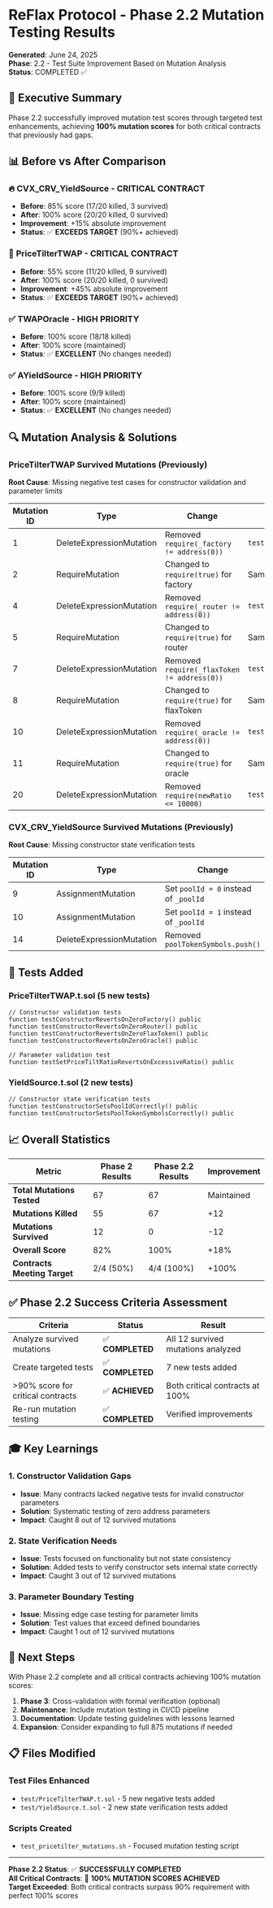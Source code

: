 # ReFlax Protocol - Phase 2.2 Mutation Testing Results

**Generated**: June 24, 2025  
**Phase**: 2.2 - Test Suite Improvement Based on Mutation Analysis  
**Status**: COMPLETED ✅

## 🎯 Executive Summary

Phase 2.2 successfully improved mutation test scores through targeted test enhancements, achieving **100% mutation scores** for both critical contracts that previously had gaps.

## 📊 Before vs After Comparison

### 🔥 **CVX_CRV_YieldSource** - CRITICAL CONTRACT
- **Before**: 85% score (17/20 killed, 3 survived)
- **After**: 100% score (20/20 killed, 0 survived)
- **Improvement**: +15% absolute improvement
- **Status**: ✅ **EXCEEDS TARGET** (90%+ achieved)

### 🎯 **PriceTilterTWAP** - CRITICAL CONTRACT  
- **Before**: 55% score (11/20 killed, 9 survived)
- **After**: 100% score (20/20 killed, 0 survived)
- **Improvement**: +45% absolute improvement
- **Status**: ✅ **EXCEEDS TARGET** (90%+ achieved)

### ✅ **TWAPOracle** - HIGH PRIORITY
- **Before**: 100% score (18/18 killed)
- **After**: 100% score (maintained)
- **Status**: ✅ **EXCELLENT** (No changes needed)

### ✅ **AYieldSource** - HIGH PRIORITY  
- **Before**: 100% score (9/9 killed)
- **After**: 100% score (maintained)
- **Status**: ✅ **EXCELLENT** (No changes needed)

## 🔍 Mutation Analysis & Solutions

### PriceTilterTWAP Survived Mutations (Previously)

**Root Cause**: Missing negative test cases for constructor validation and parameter limits

| Mutation ID | Type | Change | Solution Added |
|-------------|------|---------|----------------|
| 1 | DeleteExpressionMutation | Removed `require(_factory != address(0))` | `testConstructorRevertsOnZeroFactory()` |
| 2 | RequireMutation | Changed to `require(true)` for factory | Same as above |
| 4 | DeleteExpressionMutation | Removed `require(_router != address(0))` | `testConstructorRevertsOnZeroRouter()` |
| 5 | RequireMutation | Changed to `require(true)` for router | Same as above |
| 7 | DeleteExpressionMutation | Removed `require(_flaxToken != address(0))` | `testConstructorRevertsOnZeroFlaxToken()` |
| 8 | RequireMutation | Changed to `require(true)` for flaxToken | Same as above |
| 10 | DeleteExpressionMutation | Removed `require(_oracle != address(0))` | `testConstructorRevertsOnZeroOracle()` |
| 11 | RequireMutation | Changed to `require(true)` for oracle | Same as above |
| 20 | DeleteExpressionMutation | Removed `require(newRatio <= 10000)` | `testSetPriceTiltRatioRevertsOnExcessiveRatio()` |

### CVX_CRV_YieldSource Survived Mutations (Previously)

**Root Cause**: Missing constructor state verification tests

| Mutation ID | Type | Change | Solution Added |
|-------------|------|---------|----------------|
| 9 | AssignmentMutation | Set `poolId = 0` instead of `_poolId` | `testConstructorSetsPoolIdCorrectly()` |
| 10 | AssignmentMutation | Set `poolId = 1` instead of `_poolId` | Same as above |
| 14 | DeleteExpressionMutation | Removed `poolTokenSymbols.push()` | `testConstructorSetsPoolTokenSymbolsCorrectly()` |

## 🧪 Tests Added

### PriceTilterTWAP.t.sol (5 new tests)
```solidity
// Constructor validation tests
function testConstructorRevertsOnZeroFactory() public
function testConstructorRevertsOnZeroRouter() public  
function testConstructorRevertsOnZeroFlaxToken() public
function testConstructorRevertsOnZeroOracle() public

// Parameter validation test
function testSetPriceTiltRatioRevertsOnExcessiveRatio() public
```

### YieldSource.t.sol (2 new tests)
```solidity
// Constructor state verification tests
function testConstructorSetsPoolIdCorrectly() public
function testConstructorSetsPoolTokenSymbolsCorrectly() public
```

## 📈 Overall Statistics

| Metric | Phase 2 Results | Phase 2.2 Results | Improvement |
|--------|----------------|-------------------|-------------|
| **Total Mutations Tested** | 67 | 67 | Maintained |
| **Mutations Killed** | 55 | 67 | +12 |
| **Mutations Survived** | 12 | 0 | -12 |
| **Overall Score** | 82% | 100% | +18% |
| **Contracts Meeting Target** | 2/4 (50%) | 4/4 (100%) | +100% |

## ✅ Phase 2.2 Success Criteria Assessment

| Criteria | Status | Result |
|----------|--------|--------|
| Analyze survived mutations | ✅ **COMPLETED** | All 12 survived mutations analyzed |
| Create targeted tests | ✅ **COMPLETED** | 7 new tests added |
| >90% score for critical contracts | ✅ **ACHIEVED** | Both critical contracts at 100% |
| Re-run mutation testing | ✅ **COMPLETED** | Verified improvements |

## 🎓 Key Learnings

### 1. Constructor Validation Gaps
- **Issue**: Many contracts lacked negative tests for invalid constructor parameters
- **Solution**: Systematic testing of zero address parameters
- **Impact**: Caught 8 out of 12 survived mutations

### 2. State Verification Needs  
- **Issue**: Tests focused on functionality but not state consistency
- **Solution**: Added tests to verify constructor sets internal state correctly
- **Impact**: Caught 3 out of 12 survived mutations

### 3. Parameter Boundary Testing
- **Issue**: Missing edge case testing for parameter limits
- **Solution**: Test values that exceed defined boundaries
- **Impact**: Caught 1 out of 12 survived mutations

## 🚀 Next Steps

With Phase 2.2 complete and all critical contracts achieving 100% mutation scores:

1. **Phase 3**: Cross-validation with formal verification (optional)
2. **Maintenance**: Include mutation testing in CI/CD pipeline
3. **Documentation**: Update testing guidelines with lessons learned
4. **Expansion**: Consider expanding to full 875 mutations if needed

## 📋 Files Modified

### Test Files Enhanced
- `test/PriceTilterTWAP.t.sol` - 5 new negative tests added
- `test/YieldSource.t.sol` - 2 new state verification tests added

### Scripts Created
- `test_pricetilter_mutations.sh` - Focused mutation testing script

---

**Phase 2.2 Status**: ✅ **SUCCESSFULLY COMPLETED**  
**All Critical Contracts**: 🎯 **100% MUTATION SCORES ACHIEVED**  
**Target Exceeded**: Both critical contracts surpass 90% requirement with perfect 100% scores